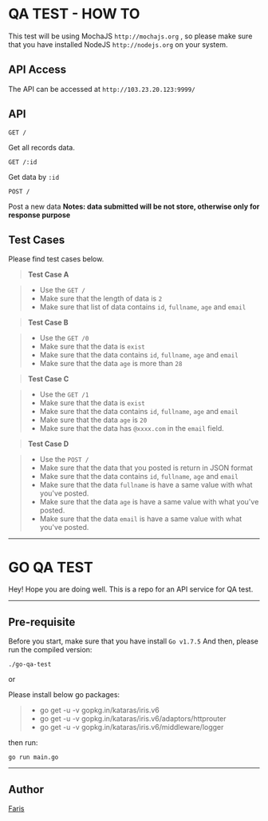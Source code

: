 QA TEST - HOW TO
===================

This test will be using MochaJS `http://mochajs.org` , so please make sure that you have installed NodeJS `http://nodejs.org` on your system.

API Access
-------------------

The API can be accessed at `http://103.23.20.123:9999/`

API 
-------------------

`GET /`

Get all records data.

`GET /:id`

Get data by `:id`

`POST /`

Post a new data 
**Notes: data submitted will be not store, otherwise only for response purpose**

Test Cases
-------------------

Please find test cases below.

> **Test Case A**

> - Use the `GET /`
> - Make sure that the length of data is `2`
> - Make sure that list of data contains `id`, `fullname`, `age` and `email`

> **Test Case B**

> - Use the `GET /0`
> - Make sure that the data is `exist`
> - Make sure that the data contains `id`, `fullname`, `age` and `email`
> - Make sure that the data `age` is more than `28`

> **Test Case C**

> - Use the `GET /1`
> - Make sure that the data is `exist`
> - Make sure that the data contains `id`, `fullname`, `age` and `email`
> - Make sure that the data `age` is `20`
> - Make sure that the data has `@xxxx.com` in the `email` field.

> **Test Case D**

> - Use the `POST /`
> - Make sure that the data that you posted is return in JSON format
> - Make sure that the data contains `id`, `fullname`, `age` and `email`
> - Make sure that the data `fullname` is have a same value with what you've posted.
> - Make sure that the data `age` is have a same value with what you've posted.
> - Make sure that the data `email` is have a same value with what you've posted.

----------------------------------------


GO QA TEST
===================

Hey! Hope you are doing well. This is a repo for an API service for QA test.

----------

Pre-requisite
-------------

Before you start, make sure that you have install `Go v1.7.5` 
And then, please run the compiled version:

`./go-qa-test` 

or 

Please install below go packages:

> - go get -u -v gopkg.in/kataras/iris.v6
> - go get -u -v gopkg.in/kataras/iris.v6/adaptors/httprouter
> - go get -u -v gopkg.in/kataras/iris.v6/middleware/logger

then run:

`go run main.go`

----------

Author
---------

[Faris](faris@amartha.com)